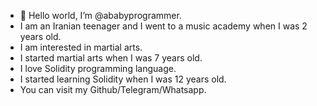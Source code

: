 - 👋 Hello world, I’m @ababyprogrammer.
- I am an Iranian teenager and I went to a music academy when I was 2 years old.
- I am interested in martial arts.
- I started martial arts when I was 7 years old.
- I love Solidity programming language.
- I started learning Solidity when I was 12 years old.
- You can visit my Github/Telegram/Whatsapp.
